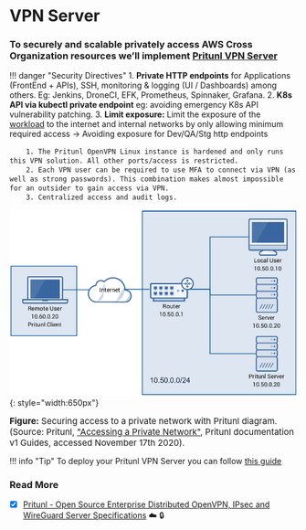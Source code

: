 # VPN Server

### To securely and scalable privately access AWS Cross Organization resources we’ll implement [Pritunl VPN Server](https://pritunl.com/)

!!! danger "Security Directives"
    1. **Private HTTP endpoints** for Applications (FrontEnd + APIs), SSH, monitoring & logging (UI / Dashboards) among others. Eg: Jenkins, DroneCI, EFK, Prometheus, Spinnaker, Grafana.
    2. **K8s API via kubectl private endpoint** eg: avoiding emergency K8s API vulnerability patching. 
    3. **Limit exposure:** Limit the exposure of the
    [workload](https://wa.aws.amazon.com/wat.concept.workload.en.html) to the internet and internal
    networks by only allowing minimum required access -> Avoiding exposure for Dev/QA/Stg http
    endpoints
    
        1. The Pritunl OpenVPN Linux instance is hardened and only runs this VPN solution. All other ports/access is restricted.
        2. Each VPN user can be required to use MFA to connect via VPN (as well as strong passwords). This combination makes almost impossible for an outsider to gain access via VPN.
        3. Centralized access and audit logs.
   
![leverage-vpn](/assets/images/diagrams/ref-architecture-vpn.png "Leverage"){: style="width:650px"}
<figcaption style="font-size:15px">
<b>Figure:</b> Securing access to a private network with Pritunl diagram.
(Source: Pritunl, 
<a href="https://docs.pritunl.com/docs/accessing-a-private-network">
"Accessing a Private Network"</a>,
Pritunl documentation v1 Guides, accessed November 17th 2020).
</figcaption>

!!! info "Tip"
    To deploy your Pritunl VPN Server you can follow [this guide](../../../cookbooks/VPN-server/)

### Read More
- [x] [Pritunl - Open Source Enterprise Distributed OpenVPN, IPsec and WireGuard Server Specifications](https://drive.google.com/file/d/1piF0pZSTwcV4oHTIh_VsqZzEWTK5_zlv/view?usp=sharing) :cloud: :lock: